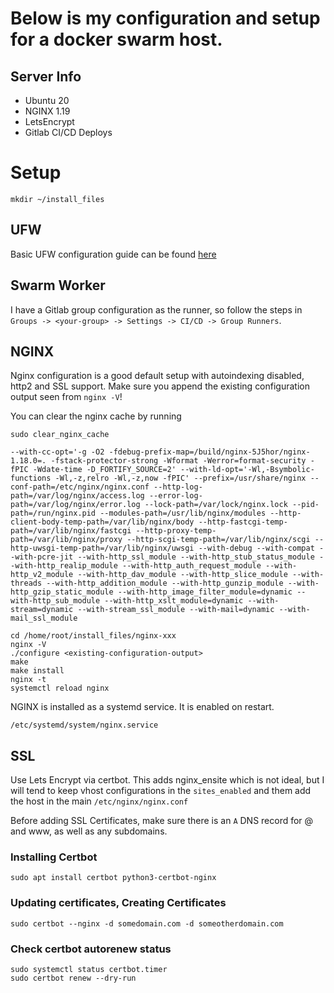 # Below is my configuration and setup for a docker swarm host.


## Server Info

* Ubuntu 20
* NGINX 1.19
* LetsEncrypt
* Gitlab CI/CD Deploys




# Setup
```
mkdir ~/install_files

```
## UFW

Basic UFW configuration guide can be found [here](https://www.digitalocean.com/community/tutorials/how-to-set-up-a-firewall-with-ufw-on-ubuntu-20-04)

## Swarm Worker

I have a Gitlab group configuration as the runner, so follow the steps in `Groups -> <your-group> -> Settings -> CI/CD -> Group Runners`.

## NGINX

Nginx configuration is a good default setup with autoindexing disabled, http2 and SSL support. Make sure you append the existing configuration output seen from `nginx -V`!

You can clear the nginx cache by running

```
sudo clear_nginx_cache
```

```
--with-cc-opt='-g -O2 -fdebug-prefix-map=/build/nginx-5J5hor/nginx-1.18.0=. -fstack-protector-strong -Wformat -Werror=format-security -fPIC -Wdate-time -D_FORTIFY_SOURCE=2' --with-ld-opt='-Wl,-Bsymbolic-functions -Wl,-z,relro -Wl,-z,now -fPIC' --prefix=/usr/share/nginx --conf-path=/etc/nginx/nginx.conf --http-log-path=/var/log/nginx/access.log --error-log-path=/var/log/nginx/error.log --lock-path=/var/lock/nginx.lock --pid-path=/run/nginx.pid --modules-path=/usr/lib/nginx/modules --http-client-body-temp-path=/var/lib/nginx/body --http-fastcgi-temp-path=/var/lib/nginx/fastcgi --http-proxy-temp-path=/var/lib/nginx/proxy --http-scgi-temp-path=/var/lib/nginx/scgi --http-uwsgi-temp-path=/var/lib/nginx/uwsgi --with-debug --with-compat --with-pcre-jit --with-http_ssl_module --with-http_stub_status_module --with-http_realip_module --with-http_auth_request_module --with-http_v2_module --with-http_dav_module --with-http_slice_module --with-threads --with-http_addition_module --with-http_gunzip_module --with-http_gzip_static_module --with-http_image_filter_module=dynamic --with-http_sub_module --with-http_xslt_module=dynamic --with-stream=dynamic --with-stream_ssl_module --with-mail=dynamic --with-mail_ssl_module
```
```
cd /home/root/install_files/nginx-xxx
nginx -V
./configure <existing-configuration-output>
make
make install
nginx -t
systemctl reload nginx
```

NGINX is installed as a systemd service. It is enabled on restart.

```
/etc/systemd/system/nginx.service
```

## SSL

Use Lets Encrypt via certbot. This adds nginx_ensite which is not ideal, but I will tend to keep vhost configurations in the `sites_enabled` and them add the host in the  main `/etc/nginx/nginx.conf`

Before adding SSL Certificates, make sure there is an `A` DNS record for @ and www, as well as any subdomains.

### Installing Certbot

```
sudo apt install certbot python3-certbot-nginx
```

### Updating certificates, Creating Certificates

```
sudo certbot --nginx -d somedomain.com -d someotherdomain.com
```

### Check certbot autorenew status

```
sudo systemctl status certbot.timer
sudo certbot renew --dry-run
```

